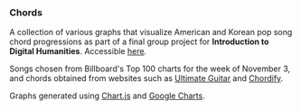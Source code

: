 ### Chords

A collection of various graphs that visualize American and Korean pop song chord progressions as part of a final group project for **Introduction to Digital Humanities**. Accessible [here](https://lilywus.github.io/chords/index.html).

Songs chosen from Billboard's Top 100 charts for the week of November 3, and chords obtained from websites such as [Ultimate Guitar](https://www.ultimate-guitar.com/) and [Chordify](https://chordify.net/). 

Graphs generated using [Chart.js](https://www.chartjs.org/) and [Google Charts](https://developers.google.com/chart/).

